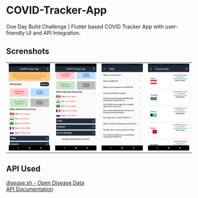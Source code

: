 # COVID-Tracker-App
One Day Build Challenge | Flutter based COVID Tracker App with user-friendly UI and API Integration.

## Screnshots
|                   |                   |                   |                   |
| -                 | -                 | -                 | -                 |
| ![image](https://github.com/hemangdtu/COVID-Tracker-App/blob/master/screenshots/Screenshot_1.png) | ![image](https://github.com/hemangdtu/COVID-Tracker-App/blob/master/screenshots/Screenshot_2.png) | ![image](https://github.com/hemangdtu/COVID-Tracker-App/blob/master/screenshots/Screenshot_3.png) | ![image](https://github.com/hemangdtu/COVID-Tracker-App/blob/master/screenshots/Screenshot_4.png) |

## API Used
[disease.sh - Open Disease Data](https://corona.lmao.ninja/)<br>
[API Documentation](https://corona.lmao.ninja/docs/)